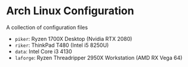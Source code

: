 # Arch Linux Configuration

A collection of configuration files

- `piker`: Ryzen 1700X Desktop (Nvidia RTX 2080)
- `riker`: ThinkPad T480 (Intel i5 8250U)
- `data`: Intel Core i3 4130
- `laforge`: Ryzen Threadripper 2950X Workstation (AMD RX Vega 64)
